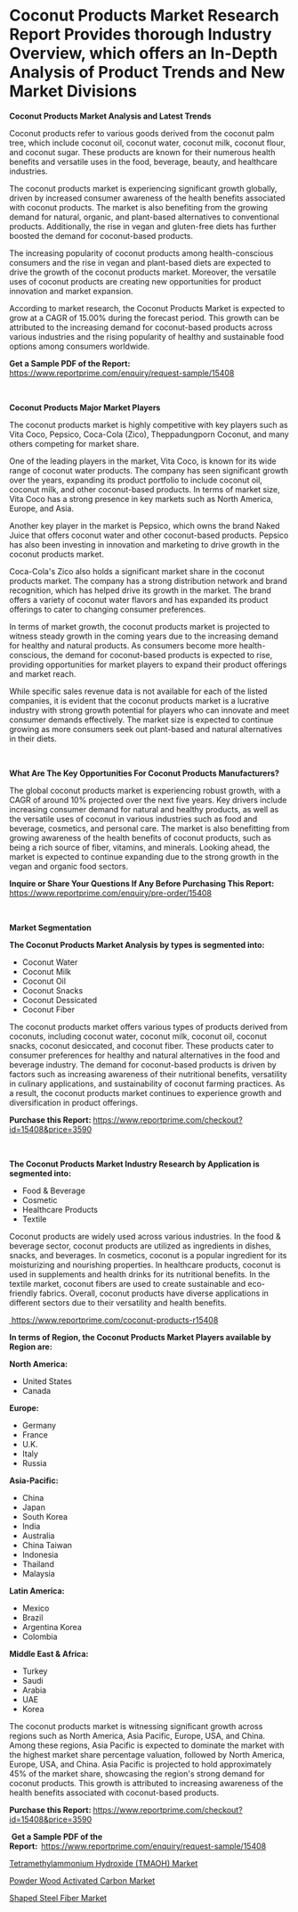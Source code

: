 <p><h1>Coconut Products Market Research Report Provides thorough Industry Overview, which offers an In-Depth Analysis of Product Trends and New Market Divisions</h1></p><p><strong>Coconut Products Market Analysis and Latest Trends</strong></p>
<p><p>Coconut products refer to various goods derived from the coconut palm tree, which include coconut oil, coconut water, coconut milk, coconut flour, and coconut sugar. These products are known for their numerous health benefits and versatile uses in the food, beverage, beauty, and healthcare industries.</p><p>The coconut products market is experiencing significant growth globally, driven by increased consumer awareness of the health benefits associated with coconut products. The market is also benefiting from the growing demand for natural, organic, and plant-based alternatives to conventional products. Additionally, the rise in vegan and gluten-free diets has further boosted the demand for coconut-based products.</p><p>The increasing popularity of coconut products among health-conscious consumers and the rise in vegan and plant-based diets are expected to drive the growth of the coconut products market. Moreover, the versatile uses of coconut products are creating new opportunities for product innovation and market expansion.</p><p>According to market research, the Coconut Products Market is expected to grow at a CAGR of 15.00% during the forecast period. This growth can be attributed to the increasing demand for coconut-based products across various industries and the rising popularity of healthy and sustainable food options among consumers worldwide.</p></p>
<p><strong>Get a Sample PDF of the Report:&nbsp;</strong> <a href="https://www.reportprime.com/enquiry/request-sample/15408">https://www.reportprime.com/enquiry/request-sample/15408</a></p>
<p>&nbsp;</p>
<p><strong>Coconut Products Major Market Players</strong></p>
<p><p>The coconut products market is highly competitive with key players such as Vita Coco, Pepsico, Coca-Cola (Zico), Theppadungporn Coconut, and many others competing for market share. </p><p>One of the leading players in the market, Vita Coco, is known for its wide range of coconut water products. The company has seen significant growth over the years, expanding its product portfolio to include coconut oil, coconut milk, and other coconut-based products. In terms of market size, Vita Coco has a strong presence in key markets such as North America, Europe, and Asia.</p><p>Another key player in the market is Pepsico, which owns the brand Naked Juice that offers coconut water and other coconut-based products. Pepsico has also been investing in innovation and marketing to drive growth in the coconut products market.</p><p>Coca-Cola's Zico also holds a significant market share in the coconut products market. The company has a strong distribution network and brand recognition, which has helped drive its growth in the market. The brand offers a variety of coconut water flavors and has expanded its product offerings to cater to changing consumer preferences.</p><p>In terms of market growth, the coconut products market is projected to witness steady growth in the coming years due to the increasing demand for healthy and natural products. As consumers become more health-conscious, the demand for coconut-based products is expected to rise, providing opportunities for market players to expand their product offerings and market reach.</p><p>While specific sales revenue data is not available for each of the listed companies, it is evident that the coconut products market is a lucrative industry with strong growth potential for players who can innovate and meet consumer demands effectively. The market size is expected to continue growing as more consumers seek out plant-based and natural alternatives in their diets.</p></p>
<p>&nbsp;</p>
<p><strong>What Are The Key Opportunities For Coconut Products Manufacturers?</strong></p>
<p><p>The global coconut products market is experiencing robust growth, with a CAGR of around 10% projected over the next five years. Key drivers include increasing consumer demand for natural and healthy products, as well as the versatile uses of coconut in various industries such as food and beverage, cosmetics, and personal care. The market is also benefitting from growing awareness of the health benefits of coconut products, such as being a rich source of fiber, vitamins, and minerals. Looking ahead, the market is expected to continue expanding due to the strong growth in the vegan and organic food sectors.</p></p>
<p><strong>Inquire or Share Your Questions If Any Before Purchasing This Report:</strong> <a href="https://www.reportprime.com/enquiry/pre-order/15408">https://www.reportprime.com/enquiry/pre-order/15408</a></p>
<p>&nbsp;</p>
<p><strong>Market Segmentation</strong></p>
<p><strong>The Coconut Products Market Analysis by types is segmented into:</strong></p>
<p><ul><li>Coconut Water</li><li>Coconut Milk</li><li>Coconut Oil</li><li>Coconut Snacks</li><li>Coconut Dessicated</li><li>Coconut Fiber</li></ul></p>
<p><p>The coconut products market offers various types of products derived from coconuts, including coconut water, coconut milk, coconut oil, coconut snacks, coconut desiccated, and coconut fiber. These products cater to consumer preferences for healthy and natural alternatives in the food and beverage industry. The demand for coconut-based products is driven by factors such as increasing awareness of their nutritional benefits, versatility in culinary applications, and sustainability of coconut farming practices. As a result, the coconut products market continues to experience growth and diversification in product offerings.</p></p>
<p><strong>Purchase this Report:&nbsp;</strong><a href="https://www.reportprime.com/checkout?id=15408&price=3590">https://www.reportprime.com/checkout?id=15408&price=3590</a></p>
<p>&nbsp;</p>
<p><strong>The Coconut Products Market Industry Research by Application is segmented into:</strong></p>
<p><ul><li>Food & Beverage</li><li>Cosmetic</li><li>Healthcare Products</li><li>Textile</li></ul></p>
<p><p>Coconut products are widely used across various industries. In the food & beverage sector, coconut products are utilized as ingredients in dishes, snacks, and beverages. In cosmetics, coconut is a popular ingredient for its moisturizing and nourishing properties. In healthcare products, coconut is used in supplements and health drinks for its nutritional benefits. In the textile market, coconut fibers are used to create sustainable and eco-friendly fabrics. Overall, coconut products have diverse applications in different sectors due to their versatility and health benefits.</p></p>
<p><a href="https://www.reportprime.com/coconut-products-r15408">&nbsp;https://www.reportprime.com/coconut-products-r15408</a></p>
<p><strong>In terms of Region, the Coconut Products Market Players available by Region are:</strong></p>
<p>
    <p> <strong> North America: </strong>
        <ul>
            <li>United States</li>
            <li>Canada</li>
        </ul>
        </p> 
    <p> <strong> Europe: </strong>
        <ul>
            <li>Germany</li>
            <li>France</li>
            <li>U.K.</li>
            <li>Italy</li>
            <li>Russia</li>
        </ul>
        </p> 
    <p> <strong> Asia-Pacific: </strong>
        <ul>
            <li>China</li>
            <li>Japan</li>
            <li>South Korea</li>
            <li>India</li>
            <li>Australia</li>
            <li>China Taiwan</li>
            <li>Indonesia</li>
            <li>Thailand</li>
            <li>Malaysia</li>
        </ul>
        </p> 
    <p> <strong> Latin America: </strong>
        <ul>
            <li>Mexico</li>
            <li>Brazil</li>
            <li>Argentina Korea</li>
            <li>Colombia</li>
        </ul>
        </p> 
    <p> <strong> Middle East & Africa: </strong>
        <ul>
            <li>Turkey</li>
            <li>Saudi</li>
            <li>Arabia</li>
            <li>UAE</li>
            <li>Korea</li>
        </ul>
    </p>
    </p>
<p><p>The coconut products market is witnessing significant growth across regions such as North America, Asia Pacific, Europe, USA, and China. Among these regions, Asia Pacific is expected to dominate the market with the highest market share percentage valuation, followed by North America, Europe, USA, and China. Asia Pacific is projected to hold approximately 45% of the market share, showcasing the region's strong demand for coconut products. This growth is attributed to increasing awareness of the health benefits associated with coconut-based products.</p></p>
<p><strong>Purchase this Report: </strong><a href="https://www.reportprime.com/checkout?id=15408&price=3590">https://www.reportprime.com/checkout?id=15408&price=3590</a></p>
<p>&nbsp;<strong>Get a Sample PDF of the Report:&nbsp;&nbsp;</strong><a href="https://www.reportprime.com/enquiry/request-sample/15408">https://www.reportprime.com/enquiry/request-sample/15408</a></p>
<p><strong></strong></p>
<p><p><a href="https://www.linkedin.com/pulse/tetramethylammonium-hydroxide-tmaoh-market-research-report-w5o4e?trackingId=zZVleXGGPvaIYU%2F%2Bnb0o1w%3D%3D">Tetramethylammonium Hydroxide (TMAOH) Market</a></p><p><a href="https://www.linkedin.com/pulse/powder-wood-activated-carbon-market-research-report-a6lae?trackingId=Vr7zAKkvwjqJKRZwe%2FrWwg%3D%3D">Powder Wood Activated Carbon Market</a></p><p><a href="https://www.linkedin.com/pulse/shaped-steel-fiber-market-share-amp-new-trends-analysis-z15le?trackingId=NX35SOjJcj07aqnc4mH1Qw%3D%3D">Shaped Steel Fiber Market</a></p></p>